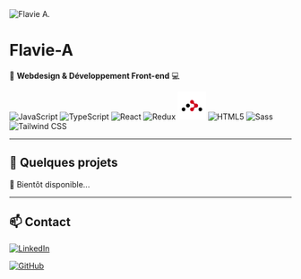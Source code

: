 <!--
**Flavie-A/flavie-a** is a ✨ _special_ ✨ repository because its `README.md` (this file) appears on your GitHub profile.
-->
 <img src="https://flavie-a.fr/img/logo.svg" alt="Flavie A." width="80">

# Flavie-A

🎨 **Webdesign & Développement Front-end** 💻  

<p align="left">
  <img src="https://cdn.jsdelivr.net/gh/devicons/devicon/icons/javascript/javascript-original.svg" alt="JavaScript" width="50">
  <img src="https://cdn.jsdelivr.net/gh/devicons/devicon/icons/typescript/typescript-original.svg" alt="TypeScript" width="50">
  <img src="https://cdn.jsdelivr.net/gh/devicons/devicon/icons/react/react-original.svg" alt="React" width="50">
  <img src="https://cdn.jsdelivr.net/gh/devicons/devicon/icons/redux/redux-original.svg" alt="Redux" width="50">
  <img src="https://raw.githubusercontent.com/github/explore/main/topics/react-router/react-router.png" alt="React Router" width="50">
  <img src="https://cdn.jsdelivr.net/gh/devicons/devicon/icons/html5/html5-original.svg" alt="HTML5" width="50">
  <img src="https://cdn.jsdelivr.net/gh/devicons/devicon/icons/sass/sass-original.svg" alt="Sass" width="50">
  <img src="https://cdn.jsdelivr.net/gh/devicons/devicon/icons/tailwindcss/tailwindcss-original.svg" alt="Tailwind CSS" width="50">
</p>

---

## 📂 Quelques projets  
🚀 Bientôt disponible...  

<!-- 
- **Nom du projet 1** : Brève description. [Lien vers le projet](#)  
- **Nom du projet 2** : Brève description. [Lien vers le projet](#)  
-->

---

## 📫 Contact  

<p align="left">
  <a href="https://flavie-a.fr" target="_blank">
    
  </a>
  </p>
  <p align="left">
  <a href="https://www.linkedin.com/in/flavie-andr%C3%A9-37500065" target="_blank">
    <img src="https://cdn.jsdelivr.net/npm/simple-icons/icons/linkedin.svg" alt="LinkedIn" width="30">
  </a>
    </p>
    <p align="left">
  <a href="https://github.com/Flavie-A" target="_blank">
    <img src="https://cdn.jsdelivr.net/npm/simple-icons/icons/github.svg" alt="GitHub" width="30">
  </a>
</p>
